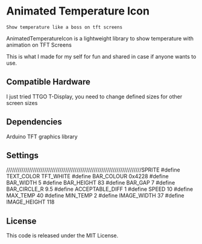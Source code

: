 # Animated Temperature Icon
  ``Show temperature like a boss on tft screens``

AnimatedTemperatureIcon is a lightweight library to show temperature with animation on TFT Screens

This is what I made for my self for fun and shared in case if anyone wants to use.


## Compatible Hardware

I just tried TTGO T-Display, you need to change defined sizes for other screen sizes  

## Dependencies

Arduino TFT graphics library 

## Settings
///////////////////////////////////////////////////////////////////////SPRITE
#define TEXT_COLOR TFT_WHITE
#define BAR_COLOUR 0x4228
#define BAR_WIDTH 5
#define BAR_HEIGHT 83
#define BAR_GAP 7
#define BAR_CIRCLE_R 9.5
#define ACCEPTABLE_DIFF 1
#define SPEED 10
#define MAX_TEMP 40
#define MIN_TEMP 2
#define IMAGE_WIDTH 37
#define IMAGE_HEIGHT 118


## License

This code is released under the MIT License.
